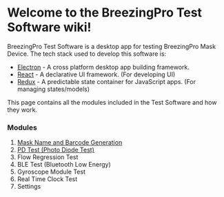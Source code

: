 # Welcome to the BreezingPro Test Software wiki!

BreezingPro Test Software is a desktop app for testing BreezingPro Mask Device. The tech stack used to develop this software is:
* [Electron](https://electronjs.org/) - A cross platform desktop app building framework.
* [React](https://reactjs.org/) - A declarative UI framework. (For developing UI)
* [Redux](https://redux.js.org/) - A predictable state container for JavaScript apps. (For managing states/models)

This page contains all the modules included in the Test Software and how they work.

### Modules

1. [Mask Name and Barcode Generation](https://github.com/navi25/breezing_rgf/wiki/Mask-Name-and-Barcode-Generation)
2. [PD Test (Photo Diode Test)](https://github.com/navi25/breezing_rgf/wiki/PD-Test-(Photo-Diode-Test))
3. Flow Regression Test
4. BLE Test (Bluetooth Low Energy)
5. Gyroscope Module Test
6. Real Time Clock Test
7. Settings





